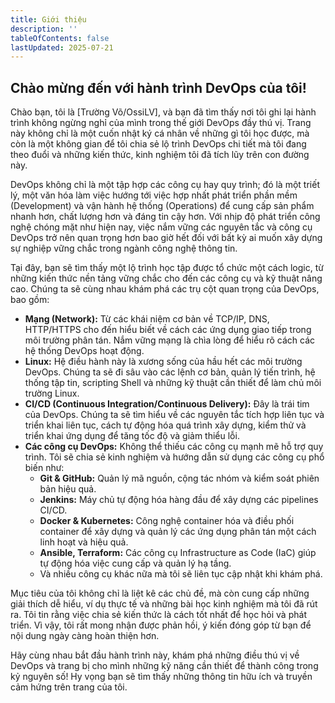 ```yaml
---
title: Giới thiệu
description: ''
tableOfContents: false
lastUpdated: 2025-07-21
---
```


## Chào mừng đến với hành trình DevOps của tôi!

Chào bạn, tôi là [Trường Võ/OssiLV], và bạn đã tìm thấy nơi tôi ghi lại hành trình không ngừng nghỉ của mình trong thế giới DevOps đầy thú vị. Trang này không chỉ là một cuốn nhật ký cá nhân về những gì tôi học được, mà còn là một không gian để tôi chia sẻ lộ trình DevOps chi tiết mà tôi đang theo đuổi và những kiến thức, kinh nghiệm tôi đã tích lũy trên con đường này.

DevOps không chỉ là một tập hợp các công cụ hay quy trình; đó là một triết lý, một văn hóa làm việc hướng tới việc hợp nhất phát triển phần mềm (Development) và vận hành hệ thống (Operations) để cung cấp sản phẩm nhanh hơn, chất lượng hơn và đáng tin cậy hơn. Với nhịp độ phát triển công nghệ chóng mặt như hiện nay, việc nắm vững các nguyên tắc và công cụ DevOps trở nên quan trọng hơn bao giờ hết đối với bất kỳ ai muốn xây dựng sự nghiệp vững chắc trong ngành công nghệ thông tin.

Tại đây, bạn sẽ tìm thấy một lộ trình học tập được tổ chức một cách logic, từ những kiến thức nền tảng vững chắc cho đến các công cụ và kỹ thuật nâng cao. Chúng ta sẽ cùng nhau khám phá các trụ cột quan trọng của DevOps, bao gồm:

* **Mạng (Network):** Từ các khái niệm cơ bản về TCP/IP, DNS, HTTP/HTTPS cho đến hiểu biết về cách các ứng dụng giao tiếp trong môi trường phân tán. Nắm vững mạng là chìa lòng để hiểu rõ cách các hệ thống DevOps hoạt động.
* **Linux:** Hệ điều hành này là xương sống của hầu hết các môi trường DevOps. Chúng ta sẽ đi sâu vào các lệnh cơ bản, quản lý tiến trình, hệ thống tập tin, scripting Shell và những kỹ thuật cần thiết để làm chủ môi trường Linux.
* **CI/CD (Continuous Integration/Continuous Delivery):** Đây là trái tim của DevOps. Chúng ta sẽ tìm hiểu về các nguyên tắc tích hợp liên tục và triển khai liên tục, cách tự động hóa quá trình xây dựng, kiểm thử và triển khai ứng dụng để tăng tốc độ và giảm thiểu lỗi.
* **Các công cụ DevOps:** Không thể thiếu các công cụ mạnh mẽ hỗ trợ quy trình. Tôi sẽ chia sẻ kinh nghiệm và hướng dẫn sử dụng các công cụ phổ biến như:
    * **Git & GitHub:** Quản lý mã nguồn, cộng tác nhóm và kiểm soát phiên bản hiệu quả.
    * **Jenkins:** Máy chủ tự động hóa hàng đầu để xây dựng các pipelines CI/CD.
    * **Docker & Kubernetes:** Công nghệ container hóa và điều phối container để xây dựng và quản lý các ứng dụng phân tán một cách linh hoạt và hiệu quả.
    * **Ansible, Terraform:** Các công cụ Infrastructure as Code (IaC) giúp tự động hóa việc cung cấp và quản lý hạ tầng.
    * Và nhiều công cụ khác nữa mà tôi sẽ liên tục cập nhật khi khám phá.

Mục tiêu của tôi không chỉ là liệt kê các chủ đề, mà còn cung cấp những giải thích dễ hiểu, ví dụ thực tế và những bài học kinh nghiệm mà tôi đã rút ra. Tôi tin rằng việc chia sẻ kiến thức là cách tốt nhất để học hỏi và phát triển. Vì vậy, tôi rất mong nhận được phản hồi, ý kiến đóng góp từ bạn để nội dung ngày càng hoàn thiện hơn.

Hãy cùng nhau bắt đầu hành trình này, khám phá những điều thú vị về DevOps và trang bị cho mình những kỹ năng cần thiết để thành công trong kỷ nguyên số! Hy vọng bạn sẽ tìm thấy những thông tin hữu ích và truyền cảm hứng trên trang của tôi.